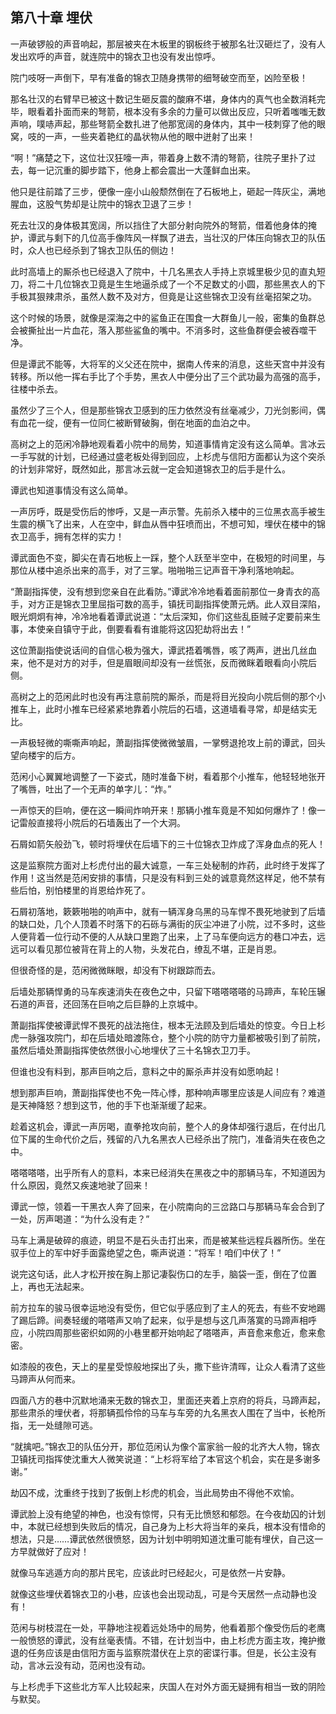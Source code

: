 ## 第八十章 **埋伏**

一声破锣般的声音响起，那层被夹在木板里的钢板终于被那名壮汉砸烂了，没有人发出欢呼的声音，就连院中的锦衣卫也没有发出惊呼。

院门吱呀一声倒下，早有准备的锦衣卫随身携带的细弩破空而至，凶险至极！

那名壮汉的右臂早已被这十数记生砸反震的酸麻不堪，身体内的真气也全数消耗完毕，眼看着扑面而来的弩箭，根本没有多余的力量可以做出反应，只听着嗤嗤无数声响，噗哧声起，那些弩箭全数扎进了他那宽阔的身体内，其中一枝刺穿了他的眼窝，吱的一声，一些夹着艳红的晶状物从他的眼中迸射了出来！

“啊！”痛楚之下，这位壮汉狂嚎一声，带着身上数不清的弩箭，往院子里扑了过去，每一记沉重的脚步踏下，他身上都会震出一大蓬鲜血出来。

他只是往前踏了三步，便像一座小山般颓然倒在了石板地上，砸起一阵灰尘，满地腥血，这股气势却是让院中的锦衣卫退了三步！

死去壮汉的身体极其宽阔，所以挡住了大部分射向院外的弩箭，借着他身体的掩护，谭武与剩下的几位高手像阵风一样飘了进去，当壮汉的尸体压向锦衣卫的队伍时，众人也已经杀到了锦衣卫队伍的侧边！

此时高墙上的厮杀也已经退入了院中，十几名黑衣人手持上京城里极少见的直丸短刀，将二十几位锦衣卫竟是生生地逼杀成了一个不足数丈的小圆，那些黑衣人的下手极其狠辣肃杀，虽然人数不及对方，但竟是让这些锦衣卫没有丝毫招架之功。

这个时候的场景，就像是深海之中的鲨鱼正在围食一大群鱼儿一般，密集的鱼群总会被撕扯出一片血花，落入那些鲨鱼的嘴中。不消多时，这些鱼群便会被吞噬干净。

但是谭武不能等，大将军的义父还在院中，据南人传来的消息，这些天宫中并没有转移。所以他一挥右手比了个手势，黑衣人中便分出了三个武功最为高强的高手，往楼中杀去。

虽然少了三个人，但是那些锦衣卫感到的压力依然没有丝毫减少，刀光剑影间，偶有血花一绽，便有一位同仁被断臂破胸，倒在地面的血泊之中。

高树之上的范闲冷静地观看着小院中的局势，知道事情肯定没有这么简单。言冰云一手写就的计划，已经通过盛老板处得到回应，上杉虎与信阳方面都认为这个突杀的计划非常好，既然如此，那言冰云就一定会知道锦衣卫的后手是什么。

谭武也知道事情没有这么简单。

一声厉呼，既是受伤后的惨呼，又是一声示警。先前杀入楼中的三位黑衣高手被生生震的横飞了出来，人在空中，鲜血从唇中狂喷而出，不想可知，埋伏在楼中的锦衣卫高手，拥有怎样的实力！

谭武面色不变，脚尖在青石地板上一踩，整个人跃至半空中，在极短的时间里，与那位从楼中追杀出来的高手，对了三掌。啪啪啪三记声音干净利落地响起。

“萧副指挥使，没有想到您亲自在此看防。”谭武冷冷地看着面前那位一身青衣的高手，对方正是锦衣卫里屈指可数的高手，镇抚司副指挥使萧元炳。此人双目深陷，眼光炯炯有神，冷冷地看着谭武说道：“太后深知，你们这些乱臣贼子定要前来生事，本使亲自镇守于此，倒要看看有谁能将这囚犯劫将出去！”

这位萧副指使说话间的自信心极为强大，谭武捂着嘴唇，咳了两声，迸出几丝血来，他不是对方的对手，但是眉眼间却没有一丝慌张，反而微眯着眼看向小院后侧。

高树之上的范闲此时也没有再注意前院的厮杀，而是将目光投向小院后侧的那个小推车上，此时小推车已经紧紧地靠着小院后的石墙，这道墙看寻常，却是结实无比。

一声极轻微的嘶嘶声响起，萧副指挥使微微皱眉，一掌劈退抢攻上前的谭武，回头望向楼宇的后方。

范闲小心翼翼地调整了一下姿式，随时准备下树，看着那个小推车，他轻轻地张开了嘴唇，吐出了一个无声的单字儿：“炸。”

一声惊天的巨响，便在这一瞬间炸响开来！那辆小推车竟是不知如何爆炸了！像一记雷般直接将小院后的石墙轰出了一个大洞。

石屑如箭矢般劲飞，顿时将埋伏在后墙下的三十位锦衣卫炸成了浑身血点的死人！

这是监察院方面对上杉虎付出的最大诚意，一车三处秘制的炸药，此时终于发挥了作用！这当然是范闲安排的事情，只是没有料到三处的诚意竟然这样足，他不禁有些后怕，别怕楼里的肖恩给炸死了。

石屑初落地，簌簌啪啪的响声中，就有一辆浑身乌黑的马车悍不畏死地驶到了后墙的缺口处，几个人顶着不时落下的石砾与满街的灰尘冲进了小院，过不多时，这些人便背着一位行动不便的人从缺口里跑了出来，上了马车便向远方的巷口冲去，远远可以看见那位被背在背上的人物，头发花白，缭乱不堪，正是肖恩。

但很奇怪的是，范闲微微眯眼，却没有下树跟踪而去。

后墙处那辆悍勇的马车疾速消失在夜色之中，只留下嗒嗒嗒嗒的马蹄声，车轮压辗石道的声音，还回荡在巨响之后巨静的上京城中。

萧副指挥使被谭武悍不畏死的战法拖住，根本无法顾及到后墙处的惊变。今日上杉虎一脉强攻院门，却在后墙处暗渡陈仓，整个小院的防守力量都被吸引到了前院，虽然后墙处萧副指挥使依然很小心地埋伏了三十名锦衣卫刀手。

但谁也没有料到，那声巨响之后，意料之中的厮杀声并没有如愿响起！

想到那声巨响，萧副指挥使也不免一阵心悸，那种响声哪里应该是人间应有？难道是天神降怒？想到这节，他的手下也渐渐缓了起来。

趁着这机会，谭武一声厉喝，直拳抢攻向前，整个人的身体却强行退后，在付出几位下属的生命代价之后，残留的八九名黑衣人已经杀出了院门，准备消失在夜色之中。

嗒嗒嗒嗒，出乎所有人的意料，本来已经消失在黑夜之中的那辆马车，不知道因为什么原因，竟然又疾速地驶了回来！

谭武一惊，领着一干黑衣人奔了回来，在小院南向的三岔路口与那辆马车会合到了一处，厉声喝道：“为什么没有走？”

马车上满是破碎的痕迹，明显不是石头击打出来，而是被某些远程兵器所伤。坐在驭手位上的军中好手面露绝望之色，嘶声说道：“将军！咱们中伏了！”

说完这句话，此人才松开按在胸上那记凄裂伤口的左手，脑袋一歪，倒在了位置上，再也无法起来。

前方拉车的骏马很幸运地没有受伤，但它似乎感应到了主人的死去，有些不安地踢了踢后蹄。间奏轻缓的嗒嗒声又响了起来，似乎是想与这几声落寞的马蹄声相呼应，小院四周那些密织如网的小巷里都开始响起了嗒嗒声，声音愈来愈近，愈来愈密。

如漆般的夜色，天上的星星受惊般地探出了头，撒下些许清晖，让众人看清了这些马蹄声从何而来。

四面八方的巷中沉默地涌来无数的锦衣卫，里面还夹着上京府的将兵，马蹄声起，那些肃杀的埋伏者，将那辆孤伶伶的马车与车旁的九名黑衣人围在了当中，长枪所指，无一处缝隙可逃。

“就擒吧。”锦衣卫的队伍分开，那位范闲认为像个富家翁一般的北齐大人物，锦衣卫镇抚司指挥使沈重大人微笑说道：“上杉将军给了本官这个机会，实在是多谢多谢。”

劫囚不成，沈重终于找到了扳倒上杉虎的机会，当此局势由不得他不欢愉。

谭武脸上没有绝望的神色，也没有惊愕，只有无比愤怒和郁怨。在今夜劫囚的计划中，本就已经想到失败后的情况，自己身为上杉大将当年的亲兵，根本没有惜命的想法，只是……谭武依然很愤怒，因为计划中明明知道沈重可能有埋伏，自己这一方早就做好了应对！

就像马车逃遁方向的那片民宅，应该此时已经起火，可是依然一片安静。

就像这些埋伏着锦衣卫的小巷，应该也会出现动乱，可是今天居然一点动静也没有！

范闲与树枝混在一处，平静地注视着远处场中的局势，他看着那个像受伤后的老鹰一般愤怒的谭武，没有丝毫表情。不错，在计划当中，由上杉虎方面主攻，掩护撤退的任务应该是由信阳方面与监察院潜伏在上京的密谍行事。但是，长公主没有动，言冰云没有动，范闲也没有动。

与上杉虎手下这些北方军人比较起来，庆国人在对外方面无疑拥有相当一致的阴险与默契。

